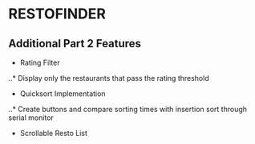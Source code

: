 # RESTOFINDER

## Additional Part 2 Features

- Rating Filter

..* Display only the restaurants that pass the rating threshold

- Quicksort Implementation

..* Create buttons and compare sorting times with insertion sort through serial monitor

- Scrollable Resto List
